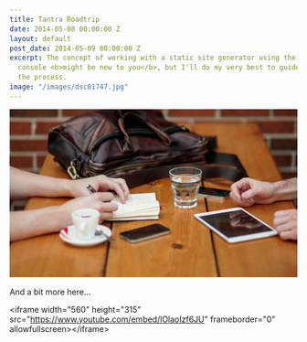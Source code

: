 ```yaml
---
title: Tantra Roadtrip
date: 2014-05-08 00:00:00 Z
layout: default
post_date: 2014-05-09 00:00:00 Z
excerpt: The concept of working with a static site generator using the terminal or
  console <b>might be new to you</b>, but I'll do my very best to guide you through
  the process.
image: "/images/dsc01747.jpg"
---
```


![](/uploads/versions/header-3---x----1200-700x---.jpg)

And a bit more here…

&lt;iframe width="560" height="315" src="https://www.youtube.com/embed/lOlaoIzf6JU" frameborder="0" allowfullscreen&gt;&lt;/iframe&gt;